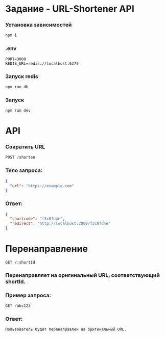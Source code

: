 # Задание - URL-Shortener API

### Установка зависимостей
```bash
npm i
```

### .env 
```dotenv
PORT=3000
REDIS_URL=redis://localhost:6379
```

### Запуск redis

```bash
npm run db
```

### Запуск
```bash
npm run dev 
```


# API
### Сократить URL
```js
POST /shorten
```

### Тело запроса:
```json
{
  "url": "https://example.com"
}
```
### Ответ:
```json
{
  "shortcode": "f3c0fd4e",
  "redirect": "http://localhost:3000/f3c0fd4e"
}
```

# Перенаправление

```
GET /:shortId
```

### Перенаправляет на оригинальный URL, соответствующий shortId.

### Пример запроса:

```js
GET /abc123
```

### Ответ:

```
Пользователь будет перенаправлен на оригинальный URL.
```
